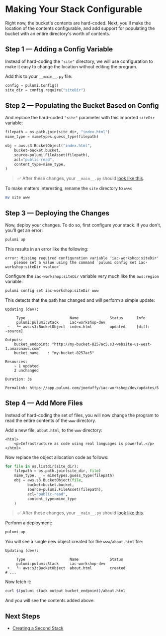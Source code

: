 # Making Your Stack Configurable

Right now, the bucket's contents are hard-coded. Next, you'll make the location of the contents configurable, and add support for populating the bucket with an entire directory's worth of contents.

## Step 1 &mdash; Adding a Config Variable

Instead of hard-coding the `"site"` directory, we will use configuration to make it easy to change the location without editing the program.

Add this to your `__main__.py` file:

```python
config = pulumi.Config()
site_dir = config.require("siteDir")
```

## Step 2 &mdash; Populating the Bucket Based on Config


And replace the hard-coded `"site"` parameter with this imported `siteDir` variable:

```python
filepath = os.path.join(site_dir, "index.html")
mime_type = mimetypes.guess_type(filepath)

obj = aws.s3.BucketObject("index.html",
    bucket=bucket.bucket,
    source=pulumi.FileAsset(filepath),
    acl="public-read",
    content_type=mime_type,
)
```

> :white_check_mark: After these changes, your `__main__.py` should [look like this](./code/05-making-your-stack-configurable/step2.py).

To make matters interesting, rename the `site` directory to `www`:

```bash
mv site www
```

## Step 3 &mdash; Deploying the Changes

Now, deploy your changes. To do so, first configure your stack. If you don't, you'll get an error:

```bash
pulumi up
```

This results in an error like the following:

```
error: Missing required configuration variable 'iac-workshop:siteDir'
    please set a value using the command `pulumi config set iac-workshop:siteDir <value>`
```

Configure the `iac-workshop:siteDir` variable very much like the `aws:region` variable:

```bash
pulumi config set iac-workshop:siteDir www
```

This detects that the path has changed and will perform a simple update:

```
Updating (dev):

     Type                    Name              Status      Info
     pulumi:pulumi:Stack     iac-workshop-dev
 ~   └─ aws:s3:BucketObject  index.html        updated     [diff: ~source]

Outputs:
    bucket_endpoint: "http://my-bucket-8257ac5.s3-website-us-west-1.amazonaws.com"
    bucket_name    : "my-bucket-8257ac5"

Resources:
    ~ 1 updated
    2 unchanged

Duration: 3s

Permalink: https://app.pulumi.com/joeduffy/iac-workshop/dev/updates/5
```

## Step 4 &mdash; Add More Files

Instead of hard-coding the set of files, you will now change the program to read the entire contents of the `www` directory.

Add a new file, `about.html`, to the `www` directory:

```
<html>
    <p>Infrastructure as code using real languages is powerful.</p>
</html>
```

Now replace the object allocation code as follows:

```python
for file in os.listdir(site_dir):
    filepath = os.path.join(site_dir, file)
    mime_type, _ = mimetypes.guess_type(filepath)
    obj = aws.s3.BucketObject(file,
          bucket=bucket.bucket,
          source=pulumi.FileAsset(filepath),
          acl="public-read",
          content_type=mime_type
    )
```

> :white_check_mark: After these changes, your `__main__.py` should [look like this](./code/05-making-your-stack-configurable/step4.py).

Perform a deployment:

```bash
pulumi up
```

You will see a single new object created for the `www/about.html` file:

```
Updating (dev):

     Type                    Name              Status
     pulumi:pulumi:Stack     iac-workshop-dev
 +   └─ aws:s3:BucketObject  about.html        created
# ...
```

Now fetch it:

```bash
curl $(pulumi stack output bucket_endpoint)/about.html
```

And you will see the contents added above.

## Next Steps

* [Creating a Second Stack](./06-creating-a-second-stack.md)
